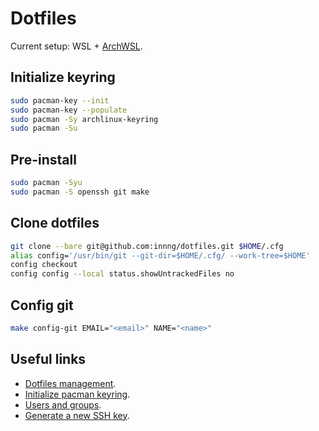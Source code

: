 # Dotfiles

Current setup: WSL + [ArchWSL](https://github.com/yuk7/ArchWSL).

## Initialize keyring

```sh
sudo pacman-key --init
sudo pacman-key --populate
sudo pacman -Sy archlinux-keyring
sudo pacman -Su
```

## Pre-install
```sh
sudo pacman -Syu
sudo pacman -S openssh git make
```

## Clone dotfiles

```sh
git clone --bare git@github.com:innng/dotfiles.git $HOME/.cfg
alias config='/usr/bin/git --git-dir=$HOME/.cfg/ --work-tree=$HOME'
config checkout
config config --local status.showUntrackedFiles no
```

## Config git

```sh
make config-git EMAIL="<email>" NAME="<name>"
```

## Useful links
- [Dotfiles management](https://www.atlassian.com/git/tutorials/dotfiles).
- [Initialize pacman keyring](https://wsldl-pg.github.io/ArchW-docs/How-to-Setup/#initialize-keyring).
- [Users and groups](https://wiki.archlinux.org/title/Users_and_groups).
- [Generate a new SSH key](https://docs.github.com/en/authentication/connecting-to-github-with-ssh/generating-a-new-ssh-key-and-adding-it-to-the-ssh-agent?platform=linux).
